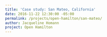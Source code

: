 ```yaml
---
title: 'Case study: San Mateo, California'
date: 2016-11-22 12:30:00 -05:00
permalink: /projects/open-hamilton/san-mateo/
author: Jacqueline Homann
project: Open Hamilton
---
```


